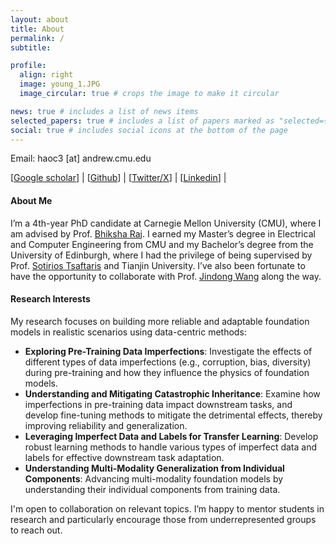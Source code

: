 ```yaml
---
layout: about
title: About
permalink: /
subtitle: 

profile:
  align: right
  image: young_1.JPG
  image_circular: true # crops the image to make it circular

news: true # includes a list of news items
selected_papers: true # includes a list of papers marked as "selected={true}"
social: true # includes social icons at the bottom of the page
---
```

Email: haoc3 [at] andrew.cmu.edu

[[Google scholar](https://scholar.google.com/citations?user=tktqkhwAAAAJ&hl=en&authuser=1)] | [[Github](https://github.com/Hhhhhhao)] | [[Twitter/X](https://x.com/Hhhhao97)] | [[Linkedin](https://www.linkedin.com/in/haochen97/)] | 

#### **About Me**

I’m a 4th-year PhD candidate at Carnegie Mellon University (CMU), where I am advised by Prof. [Bhiksha Raj](https://cmu-mlsp.github.io/team/bhiksha_raj). I earned my Master’s degree in Electrical and Computer Engineering from CMU and my Bachelor’s degree from the University of Edinburgh, where I had the privilege of being supervised by Prof. [Sotirios Tsaftaris](https://vios.science/team/tsaftaris) and Tianjin University. I’ve also been fortunate to have the opportunity to collaborate with Prof. [Jindong Wang](https://jd92.wang/) along the way.

#### **Research Interests**

My research focuses on building more reliable and adaptable foundation models in realistic scenarios using data-centric methods:

* **Exploring Pre-Training Data Imperfections**: Investigate the effects of different types of data imperfections (e.g., corruption, bias, diversity) during pre-training and how they influence the physics of foundation models.
* **Understanding and Mitigating Catastrophic Inheritance**: Examine how imperfections in pre-training data impact downstream tasks, and develop fine-tuning methods to mitigate the detrimental effects, thereby improving reliability and generalization.
* **Leveraging Imperfect Data and Labels for Transfer Learning**: Develop robust learning methods to handle various types of imperfect data and labels for effective downstream task adaptation.
* **Understanding Multi-Modality Generalization from Individual Components**: Advancing multi-modality foundation models by understanding their individual components from training data.

I'm open to collaboration on relevant topics. I’m happy to mentor students in research and particularly encourage those from underrepresented groups to reach out.
